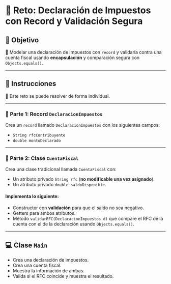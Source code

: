 # 📄 Reto: Declaración de Impuestos con Record y Validación Segura

## 🎯 Objetivo

📄 Modelar una declaración de impuestos con `record` y validarla contra una cuenta fiscal usando **encapsulación** y comparación segura con `Objects.equals()`.

---

## 📝 Instrucciones

👤 Este reto se puede resolver de forma individual.

---

### 🧾 Parte 1: Record `DeclaracionImpuestos`

Crea un `record` llamado `DeclaracionImpuestos` con los siguientes campos:

- `String rfcContribuyente`
- `double montoDeclarado`

---

### 🏦 Parte 2: Clase `CuentaFiscal`

Crea una clase tradicional llamada `CuentaFiscal` con:

- Un atributo privado `String rfc` (**no modificable una vez asignado**).
- Un atributo privado `double saldoDisponible`.

#### Implementa lo siguiente:

- Constructor con **validación** para que el saldo no sea negativo.
- Getters para ambos atributos.
- Método `validarRFC(DeclaracionImpuestos d)` que compare el RFC de la cuenta con el de la declaración usando `Objects.equals()`.

---

## 💻 Clase `Main`

- Crea una declaración de impuestos.
- Crea una cuenta fiscal.
- Muestra la información de ambas.
- Valida si el RFC coincide y muestra el resultado.

